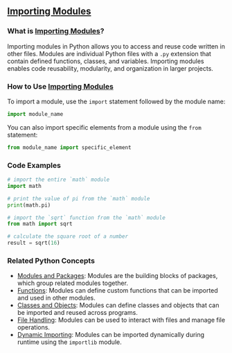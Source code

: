 ## [Importing Modules](./../Importing-Modules/)

### What is [Importing Modules](./../Importing-Modules/)?

Importing modules in Python allows you to access and reuse code written in other files. Modules are individual Python files with a `.py` extension that contain defined functions, classes, and variables. Importing modules enables code reusability, modularity, and organization in larger projects.

### How to Use [Importing Modules](./../Importing-Modules/)

To import a module, use the `import` statement followed by the module name:

```python
import module_name
```

You can also import specific elements from a module using the `from` statement:

```python
from module_name import specific_element
```

### Code Examples

```python
# import the entire `math` module
import math

# print the value of pi from the `math` module
print(math.pi)
```

```python
# import the `sqrt` function from the `math` module
from math import sqrt

# calculate the square root of a number
result = sqrt(16)
```

### Related Python Concepts

- [Modules and Packages](./../Modules-and-Packages/): Modules are the building blocks of packages, which group related modules together.
- [Functions](./../Functions/): Modules can define custom functions that can be imported and used in other modules.
- [Classes and Objects](./../Classes-and-Objects/): Modules can define classes and objects that can be imported and reused across programs.
- [File Handling](./../File-Handling/): Modules can be used to interact with files and manage file operations.
- [Dynamic Importing](./../Dynamic-Importing/): Modules can be imported dynamically during runtime using the `importlib` module.
